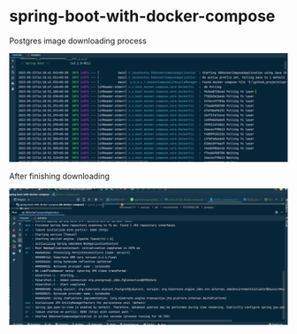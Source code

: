 # spring-boot-with-docker-compose

Postgres image downloading process

![img.png](img.png)


After finishing downloading

![img_1.png](img_1.png)

